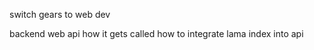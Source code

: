 switch gears to web dev

backend web api
  how it gets called
  how to integrate lama index into api